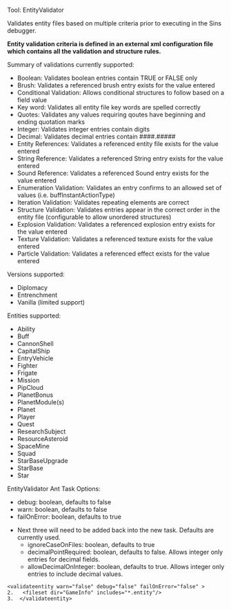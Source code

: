 Tool: EntityValidator

Validates entity files based on multiple criteria prior to executing in the Sins debugger.

**Entity validation criteria is defined in an external xml configuration file which contains all the validation and structure rules.**

Summary of validations currently supported:
  * Boolean: Validates boolean entries contain TRUE or FALSE only
  * Brush: Validates a referenced brush entry exists for the value entered
  * Conditional Validation: Allows conditional structures to follow based on a field value
  * Key word: Validates all entity file key words are spelled correctly
  * Quotes: Validates any values requiring qoutes have beginning and ending quotation marks
  * Integer: Validates integer entries contain digits
  * Decimal: Validates decimal entries contain ####.#####
  * Entity References: Validates a referenced entity file exists for the value entered
  * String Reference: Validates a referenced String entry exists for the value entered
  * Sound Reference: Validates a referenced Sound entry exists for the value entered
  * Enumeration Validation: Validates an entry confirms to an allowed set of values (i.e. buffInstantActionType)
  * Iteration Validation: Validates repeating elements are correct
  * Structure Validation: Validates entries appear in the correct order in the entity file (configurable to allow unordered structures)
  * Explosion Validation: Validates a referenced explosion entry exists for the value entered
  * Texture Validation: Validates a referenced texture exists for the value entered
  * Particle Validation: Validates a referenced effect exists for the value entered

Versions supported:
  * Diplomacy
  * Entrenchment
  * Vanilla (limited support)

Entities supported:
  * Ability
  * Buff
  * CannonShell
  * CapitalShip
  * EntryVehicle
  * Fighter
  * Frigate
  * Mission
  * PipCloud
  * PlanetBonus
  * PlanetModule(s)
  * Planet
  * Player
  * Quest
  * ResearchSubject
  * ResourceAsteroid
  * SpaceMine
  * Squad
  * StarBaseUpgrade
  * StarBase
  * Star

EntityValidator Ant Task Options:
  * debug: boolean, defaults to false
  * warn: boolean, defaults to false
  * failOnError: boolean, defaults to true
- Next three will need to be added back into the new task. Defaults are currently used.
  * ignoreCaseOnFiles: boolean, defaults to true
  * decimalPointRequired: boolean, defaults to false. Allows integer only entries for decimal fields.
  * allowDecimalOnInteger: boolean, defaults to true. Allows integer only entries to include decimal values.

```
<validateentity warn="false" debug="false" failOnError="false" >
2.   <fileset dir="GameInfo" includes="*.entity"/>
3.  </validateentity>
```